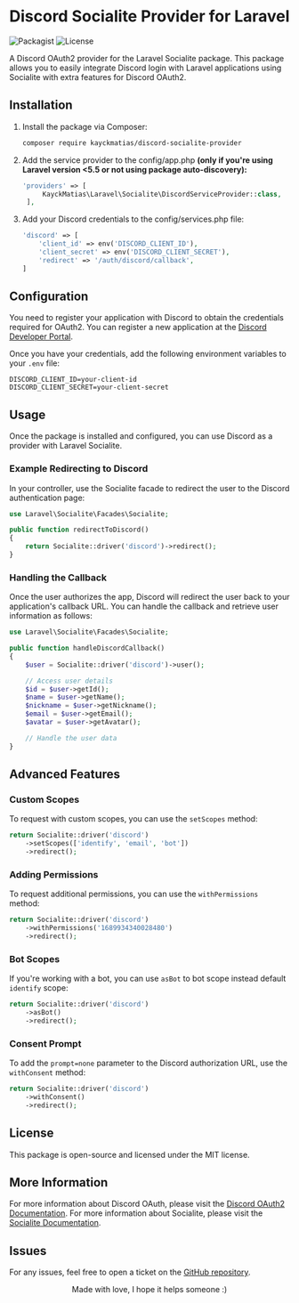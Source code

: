 # Discord Socialite Provider for Laravel

![Packagist](https://img.shields.io/packagist/v/kayckmatias/discord-socialite-provider)
![License](https://img.shields.io/packagist/l/kayckmatias/discord-socialite-provider)

A Discord OAuth2 provider for the Laravel Socialite package. This package allows you to easily integrate Discord login with Laravel applications using Socialite with extra features for Discord OAuth2.

## Installation
1. Install the package via Composer:

   ```bash
   composer require kayckmatias/discord-socialite-provider
   ```

2. Add the service provider to the config/app.php **(only if you're using Laravel version <5.5 or not using package auto-discovery):**

   ```php
   'providers' => [
        KayckMatias\Laravel\Socialite\DiscordServiceProvider::class,
    ],
   ```

3. Add your Discord credentials to the config/services.php file:

    ```php
    'discord' => [
        'client_id' => env('DISCORD_CLIENT_ID'),
        'client_secret' => env('DISCORD_CLIENT_SECRET'),
        'redirect' => '/auth/discord/callback',
    ]
    ```

## Configuration
You need to register your application with Discord to obtain the credentials required for OAuth2. You can register a new application at the [Discord Developer Portal](https://discord.com/developers/applications).

Once you have your credentials, add the following environment variables to your `.env` file:

```env
DISCORD_CLIENT_ID=your-client-id
DISCORD_CLIENT_SECRET=your-client-secret
```

## Usage
Once the package is installed and configured, you can use Discord as a provider with Laravel Socialite.

### Example Redirecting to Discord
In your controller, use the Socialite facade to redirect the user to the Discord authentication page:

```php
use Laravel\Socialite\Facades\Socialite;

public function redirectToDiscord()
{
    return Socialite::driver('discord')->redirect();
}
```

### Handling the Callback
Once the user authorizes the app, Discord will redirect the user back to your application's callback URL. You can handle the callback and retrieve user information as follows:

```php
use Laravel\Socialite\Facades\Socialite;

public function handleDiscordCallback()
{
    $user = Socialite::driver('discord')->user();

    // Access user details
    $id = $user->getId();
    $name = $user->getName();
    $nickname = $user->getNickname();
    $email = $user->getEmail();
    $avatar = $user->getAvatar();

    // Handle the user data
}
```

## Advanced Features

### Custom Scopes
To request with custom scopes, you can use the `setScopes` method:

```php
return Socialite::driver('discord')
    ->setScopes(['identify', 'email', 'bot'])
    ->redirect();
```

### Adding Permissions
To request additional permissions, you can use the `withPermissions` method:

```php
return Socialite::driver('discord')
    ->withPermissions('1689934340028480')
    ->redirect();
```

### Bot Scopes
If you're working with a bot, you can use `asBot` to bot scope instead default `identify` scope:

```php
return Socialite::driver('discord')
    ->asBot()
    ->redirect();
```

### Consent Prompt
To add the `prompt=none` parameter to the Discord authorization URL, use the `withConsent` method:

```php
return Socialite::driver('discord')
    ->withConsent()
    ->redirect();
```

## License
This package is open-source and licensed under the MIT license.


## More Information
For more information about Discord OAuth, please visit the [Discord OAuth2 Documentation](https://discord.com/developers/docs/topics/oauth2).
For more information about Socialite, please visit the [Socialite Documentation](https://laravel.com/docs/socialite).

## Issues
For any issues, feel free to open a ticket on the [GitHub repository](https://github.com/KayckMatias/discord-socialite-provider/issues).

<center>Made with love, I hope it helps someone :)</center>